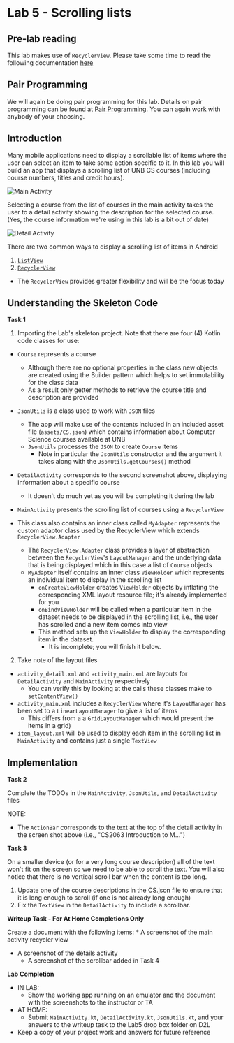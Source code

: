 # Lab 5 - Scrolling lists

## Pre-lab reading

This lab makes use of `RecyclerView`.  Please take some time to read the following documentation [here](https://developer.android.com/guide/topics/ui/layout/recyclerview.html)

## Pair Programming

We will again be doing pair programming for this lab.  Details on pair programming can be found at [Pair Programming](../docs/PAIR_PROGRAMMING.md).  You can again work with anybody of your choosing.


## Introduction

Many mobile applications need to display a scrollable list of items where the user can select an item to take some action specific to it. In this lab you will build an app that displays a scrolling list of UNB CS courses (including course numbers, titles and credit hours).

![Main Activity](https://i.imgur.com/8vQZmXf.png?1)

Selecting a course from the list of courses in the main activity takes the user to a detail activity showing the description for the selected course. (Yes, the course information we're using in this lab is a bit out of date)

![Detail Activity](https://i.imgur.com/qaqnSXb.png?1)

There are two common ways to display a scrolling list of items in Android
1. [`ListView`](https://developer.android.com/guide/topics/ui/layout/listview.html)
2. [`RecyclerView`](https://developer.android.com/guide/topics/ui/layout/recyclerview.html)
* The `RecyclerView` provides greater flexibility and will be the focus today

## Understanding the Skeleton Code

**Task 1**

1. Importing the Lab's skeleton project.  Note that there are four (4) Kotlin code classes for use:
  * `Course` represents a course
    * Although there are no optional properties in the class new objects are created using the Builder pattern which helps to set immutability for the class data
    * As a result only getter methods to retrieve the course title and description are provided

  * `JsonUtils` is a class used to work with ```JSON``` files
    * The app will make use of the contents included in an included asset file (```assets/CS.json```) which contains information about Computer Science courses available at UNB
    * ```JsonUtils``` processes the ```JSON``` to create ```Course``` items
      * Note in particular the ```JsonUtils``` constructor and the argument it takes along with the  ```JsonUtils.getCourses()``` method

  * `DetailActivity` corresponds to the second screenshot above, displaying information about a specific course
    * It doesn't do much yet as you will be completing it during the lab

  * `MainActivity` presents the scrolling list of courses using a `RecyclerView`
  * This class also contains an inner class called `MyAdapter` represents the custom adaptor class used by the RecyclerView which extends `RecyclerView.Adapter`
    * The `RecyclerView.Adapter` class provides a layer of abstraction between the `RecyclerView`'s `LayoutManager` and the underlying data that is being displayed which in this case a list of `Course` objects
    * `MyAdapter` itself contains an inner class `ViewHolder` which represents an individual item to display in the scrolling list
      * `onCreateViewHolder` creates `ViewHolder` objects by inflating the corresponding XML layout resource file; it's already implemented for you
      * `onBindViewHolder` will be called when a particular item in the dataset needs to be displayed in the scrolling list, i.e., the user has scrolled and a new item comes into view
      * This method sets up the `ViewHolder` to display the corresponding item in the dataset.
        * It is incomplete; you will finish it below.

2. Take note of the layout files  
  * `activity_detail.xml` and `activity_main.xml` are layouts for `DetailActivity` and `MainActivity` respectively
    * You can verify this by looking at the calls these classes make to `setContentView()`
  * `activity_main.xml` includes a `RecyclerView` where it's `LayoutManager` has been set to a `LinearLayoutManager` to give a list of items
    * This differs from a a `GridLayoutManager` which would present the items in a grid)
  * `item_layout.xml` will be used to display each item in the scrolling list in `MainActivity` and contains just a single `TextView`

## Implementation

**Task 2**

Complete the TODOs in the `MainActivity`, `JsonUtils`, and `DetailActivity` files

NOTE:
* The `ActionBar` corresponds to the text at the top of the detail activity in the screen shot above (i.e., "CS2063 Introduction to M...")

**Task 3**

On a smaller device (or for a very long course description) all of the text won't fit on the screen so we need to be able to scroll the text. You will also notice that there is no vertical scroll bar when the content is too long.

1. Update one of the course descriptions in the CS.json file to ensure that it is long enough to scroll (if one is not already long enough)
2. Fix the `TextView` in the `DetailActivity` to include a scrollbar.

**Writeup Task - For At Home Completions Only**

Create a document with the following items:
	* A screenshot of the main activity recycler view
  * A screenshot of the details activity
	* A screenshot of the scrollbar added in Task 4

**Lab Completion**

* IN LAB: 
  * Show the working app running on an emulator and the document with the screenshots to the instructor or TA
* AT HOME: 
  * Submit `MainActivity.kt`, `DetailActivity.kt`, `JsonUtils.kt`, and your answers to the writeup task to the Lab5 drop box folder on D2L 
* Keep a copy of your project work and answers for future reference
